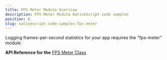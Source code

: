 ```yaml
---
title: FPS Meter Module Overview
description: FPS Meter Module NativeScript code samples
position: 6
slug: nativescript-code-samples-fps-meter
---
```

Logging frames-per-second statistics for your app requires the "fps-meter" module.

**API Reference for the** [FPS Meter Class](https://docs.nativescript.org/api-reference/modules/_fps_meter_.html)
